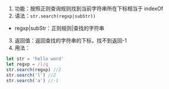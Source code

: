 1. 功能：按照正则查询规则找到当前字符串所在下标相当于 indexOf
2. 语法：`str.search(regxp|subStr))`

- regxp|subStr：正则规则|查找的字符串

3. 返回值：返回查找的字符串的下标，找不到返回-1
4. 用法：

```js
let str = 'hello word'
let regxp = /l/g
str.search(regxp) //2
str.search('l') //2
str.search('a') //-1
```
